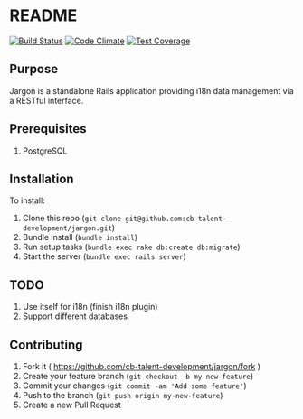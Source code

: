 # README

[![Build Status](https://travis-ci.org/cb-talent-development/jargon.svg)](https://travis-ci.org/cb-talent-development/jargon)
[![Code Climate](https://codeclimate.com/github/cb-talent-development/jargon/badges/gpa.svg)](https://codeclimate.com/github/cb-talent-development/jargon)
[![Test Coverage](https://codeclimate.com/github/cb-talent-development/jargon/badges/coverage.svg)](https://codeclimate.com/github/cb-talent-development/jargon)

## Purpose

Jargon is a standalone Rails application providing i18n data management via a RESTful interface.

## Prerequisites

1. PostgreSQL

## Installation

To install:
1. Clone this repo (`git clone git@github.com:cb-talent-development/jargon.git`)
2. Bundle install (`bundle install`)
3. Run setup tasks (`bundle exec rake db:create db:migrate`)
4. Start the server (`bundle exec rails server`)

## TODO

1. Use itself for i18n (finish i18n plugin)
2. Support different databases

## Contributing

1. Fork it ( https://github.com/cb-talent-development/jargon/fork )
2. Create your feature branch (`git checkout -b my-new-feature`)
3. Commit your changes (`git commit -am 'Add some feature'`)
4. Push to the branch (`git push origin my-new-feature`)
5. Create a new Pull Request
